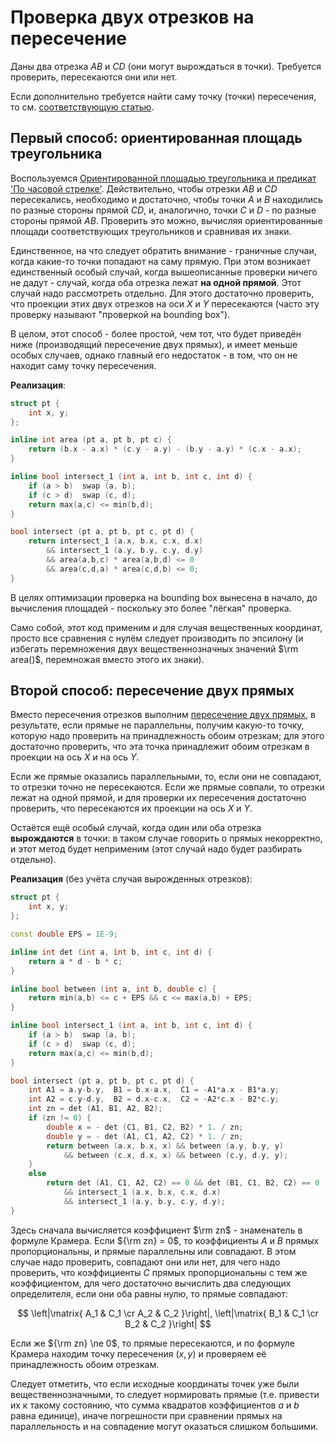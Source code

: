 # Проверка двух отрезков на пересечение

Даны два отрезка $AB$ и $CD$ (они могут вырождаться в точки). Требуется проверить, пересекаются они или нет.

Если дополнительно требуется найти саму точку (точки) пересечения, то см. [соответствующую статью](segments_intersection).

## Первый способ: ориентированная площадь треугольника

Воспользуемся [Ориентированной площадью треугольника и предикат 'По часовой стрелке'](oriented_area). Действительно, чтобы отрезки $AB$ и $CD$ пересекались, необходимо и достаточно, чтобы точки $A$ и $B$ находились по разные стороны прямой $CD$, и, аналогично, точки $C$ и $D$ - по разные стороны прямой $AB$. Проверить это можно, вычисляя ориентированные площади соответствующих треугольников и сравнивая их знаки.

Единственное, на что следует обратить внимание - граничные случаи, когда какие-то точки попадают на саму прямую. При этом возникает единственный особый случай, когда вышеописанные проверки ничего не дадут - случай, когда оба отрезка лежат **на одной прямой**. Этот случай надо рассмотреть отдельно. Для этого достаточно проверить, что проекции этих двух отрезков на оси $X$ и $Y$ пересекаются (часто эту проверку называют "проверкой на bounding box").

В целом, этот способ - более простой, чем тот, что будет приведён ниже (производящий пересечение двух прямых), и имеет меньше особых случаев, однако главный его недостаток - в том, что он не находит саму точку пересечения.

**Реализация**:
<!--- TODO: specify code snippet id -->
``` cpp
struct pt {
    int x, y;
};

inline int area (pt a, pt b, pt c) {
    return (b.x - a.x) * (c.y - a.y) - (b.y - a.y) * (c.x - a.x);
}

inline bool intersect_1 (int a, int b, int c, int d) {
    if (a > b)  swap (a, b);
    if (c > d)  swap (c, d);
    return max(a,c) <= min(b,d);
}

bool intersect (pt a, pt b, pt c, pt d) {
    return intersect_1 (a.x, b.x, c.x, d.x)
        && intersect_1 (a.y, b.y, c.y, d.y)
        && area(a,b,c) * area(a,b,d) <= 0
        && area(c,d,a) * area(c,d,b) <= 0;
}
```

В целях оптимизации проверка на bounding box вынесена в начало, до вычисления площадей - поскольку это более "лёгкая" проверка.

Само собой, этот код применим и для случая вещественных координат, просто все сравнения с нулём следует производить по эпсилону (и избегать перемножения двух вещественнозначных значений $\rm area()$, перемножая вместо этого их знаки).

## Второй способ: пересечение двух прямых

Вместо пересечения отрезков выполним [пересечение двух прямых](lines_intersection), в результате, если прямые не параллельны, получим какую-то точку, которую надо проверить на принадлежность обоим отрезкам; для этого достаточно проверить, что эта точка принадлежит обоим отрезкам в проекции на ось $X$ и на ось $Y$.

Если же прямые оказались параллельными, то, если они не совпадают, то отрезки точно не пересекаются. Если же прямые совпали, то отрезки лежат на одной прямой, и для проверки их пересечения достаточно проверить, что пересекаются их проекции на ось $X$ и $Y$.

Остаётся ещё особый случай, когда один или оба отрезка **вырождаются** в точки: в таком случае говорить о прямых некорректно, и этот метод будет неприменим (этот случай надо будет разбирать отдельно).

**Реализация** (без учёта случая вырожденных отрезков):

<!--- TODO: specify code snippet id -->
``` cpp
struct pt {
    int x, y;
};

const double EPS = 1E-9;

inline int det (int a, int b, int c, int d) {
    return a * d - b * c;
}

inline bool between (int a, int b, double c) {
    return min(a,b) <= c + EPS && c <= max(a,b) + EPS;
}

inline bool intersect_1 (int a, int b, int c, int d) {
    if (a > b)  swap (a, b);
    if (c > d)  swap (c, d);
    return max(a,c) <= min(b,d);
}

bool intersect (pt a, pt b, pt c, pt d) {
    int A1 = a.y-b.y,  B1 = b.x-a.x,  C1 = -A1*a.x - B1*a.y;
    int A2 = c.y-d.y,  B2 = d.x-c.x,  C2 = -A2*c.x - B2*c.y;
    int zn = det (A1, B1, A2, B2);
    if (zn != 0) {
        double x = - det (C1, B1, C2, B2) * 1. / zn;
        double y = - det (A1, C1, A2, C2) * 1. / zn;
        return between (a.x, b.x, x) && between (a.y, b.y, y)
            && between (c.x, d.x, x) && between (c.y, d.y, y);
    }
    else
        return det (A1, C1, A2, C2) == 0 && det (B1, C1, B2, C2) == 0
            && intersect_1 (a.x, b.x, c.x, d.x)
            && intersect_1 (a.y, b.y, c.y, d.y);
}
```

Здесь сначала вычисляется коэффициент $\rm zn$ - знаменатель в формуле Крамера. Если ${\rm zn} = 0$, то коэффициенты $A$ и $B$ прямых пропорциональны, и прямые параллельны или совпадают. В этом случае надо проверить, совпадают они или нет, для чего надо проверить, что коэффициенты $C$ прямых пропорциональны с тем же коэффициентом, для чего достаточно вычислить два следующих определителя, если они оба равны нулю, то прямые совпадают:

$$
\left|\matrix{ A_1 & C_1 \cr A_2 & C_2 }\right|, \left|\matrix{ B_1 & C_1 \cr B_2 & C_2 }\right|
$$

Если же ${\rm zn} \ne 0$, то прямые пересекаются, и по формуле Крамера находим точку пересечения $(x,y)$ и проверяем её принадлежность обоим отрезкам.

Следует отметить, что если исходные координаты точек уже были вещественнозначными, то следует нормировать прямые (т.е. привести их к такому состоянию, что сумма квадратов коэффициентов $a$ и $b$ равна единице), иначе погрешности при сравнении прямых на параллельность и на совпадение могут оказаться слишком большими.

